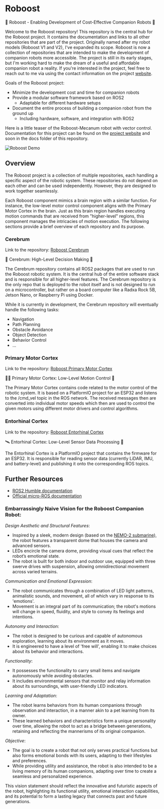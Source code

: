 # Roboost

🤖 Roboost - Enabling Development of Cost-Effective Companion Robots 🤖

Welcome to the Roboost repository! This repository is the central hub for the Roboost project. It contains the documentation and links to all other repositories that are part of the project. Originally named after my robot models (Roboost V1 and V2), I've expanded its scope. Roboost is now a collection of repositories that are intended to make the development of companion robots more accessible. The project is still in its early stages, but I'm working hard to make the dream of a useful and affordable companion robot a reality. If you're interested in the project, feel free to reach out to me via using the contact information on the project [website](https://technologiehub.at/Roboost/).

Goals of the Roboost project:

- Minimize the development cost and time for companion robots
- Provide a modular software framework based on ROS2
  - Adaptable for different hardware setups
- Document the entire process of building a companion robot from the ground up
  - Including hardware, software, and integration with ROS2

Here is a little teaser of the Roboost-Mecanum robot with vector control. Documentation for this project can be found on the [project website](https://technologiehub.at/Roboost/) and soon in the docs folder of this repository.

![Roboost Demo](res/Roboost-Demo.gif "Roboost Demo")

## Overview

The Roboost project is a collection of multiple repositories, each handling a specific aspect of the robotic system. These repositories do not depend on each other and can be used independently. However, they are designed to work together seamlessly.

Each Roboost component mimics a brain region with a similar function. For instance, the low-level motor control component aligns with the Primary Motor Cortex in the brain. Just as this brain region handles executing motion commands that are received from "higher-level" regions, this component manages the intricacies of motion execution. The following sections provide a brief overview of each repository and its purpose.

### Cerebrum

Link to the repository: [Roboost Cerebrum](https://github.com/Roboost-Robotics/Roboost-Cerebrum)

🧠 Cerebrum: High-Level Decision Making 🤖

The Cerebrum repository contains all ROS2 packages that are used to run the Roboost robotic system. It is the central hub of the entire software stack and is responsible for all higher-level features. The Cerebrum repository is the only repo that is deployed to the robot itself and is not designed to run on a microcontroller, but rather on a board computer like a Radxa Rock 5B, Jetson Nano, or Raspberry Pi using Docker.

While it is currently in development, the Cerebrum repository will eventually handle the following tasks:

- Navigation
- Path Planning
- Obstacle Avoidance
- Object Detection
- Behavior Control
- ...

### Primary Motor Cortex

Link to the repository: [Roboost Primary Motor Cortex](https://github.com/Roboost-Robotics/Roboost-Primary-Motor-Cortex)

🏃‍♂️ Primary Motor Cortex: Low-Level Motion Control 🤖

The Primary Motor Cortex contains code related to the motor control of the robotic system. It is based on a PlatformIO project for an ESP32 and listens to the /cmd_vel topic in the ROS network. The received messages then are converted into individual motor speeds which then are used to control the given motors using different motor drivers and control algorithms.

### Entorhinal Cortex

Link to the repository: [Roboost Entorhinal Cortex](https://github.com/Roboost-Robotics/Roboost-Entorhinal-Cortex)

🛰️ Entorhinal Cortex: Low-Level Sensor Data Processing 🤖

The Entorhinal Cortex is a PlatformIO project that contains the firmware for an ESP32. It is responsible for reading sensor data (currently LiDAR, IMU, and battery-level) and publishing it onto the corresponding ROS topics.

## Further Resources

- [ROS2 Humble documentation](https://docs.ros.org/en/humble/)
- [Official micro-ROS documentation](https://micro.ros.org/)


### Embarrassingly Naive Vision for the Roboost Companion Robot:

*Design Aesthetic and Structural Features*:
- Inspired by a sleek, modern design (based on the [NEMO-2 submarine](https://nemo-submarine.com/)), the robot features a transparent dome that houses the camera and advanced sensors.
- LEDs encircle the camera dome, providing visual cues that reflect the robot’s emotional state.
- The robot is built for both indoor and outdoor use, equipped with three swerve drives with suspension, allowing omnidirectional movement across varied terrains.

*Communication and Emotional Expression*:
- The robot communicates through a combination of LED light patterns, animalistic sounds, and movement, all of which vary in response to its 'emotions'.
- Movement is an integral part of its communication; the robot's motions will change in speed, fluidity, and style to convey its feelings and intentions.

*Autonomy and Interaction*:
- The robot is designed to be curious and capable of autonomous exploration, learning about its environment as it moves.
- It is engineered to have a level of 'free will', enabling it to make choices about its behavior and interactions.

*Functionality*:
- It possesses the functionality to carry small items and navigate autonomously while avoiding obstacles.
- It includes environmental sensors that monitor and relay information about its surroundings, with user-friendly LED indicators.

*Learning and Adaptation*:
- The robot learns behaviors from its human companions through observation and interaction, in a manner akin to a pet learning from its owner.
- These learned behaviors and characteristics form a unique personality over time, allowing the robot to act as a bridge between generations, retaining and reflecting the mannerisms of its original companion.

*Objective*:
- The goal is to create a robot that not only serves practical functions but also forms emotional bonds with its users, adapting to their lifestyles and preferences.
- While providing utility and assistance, the robot is also intended to be a living memory of its human companions, adapting over time to create a seamless and personalized experience.

This vision statement should reflect the innovative and futuristic aspects of the robot, highlighting its functional utility, emotional interaction capabilities, and its potential to form a lasting legacy that connects past and future generations.

